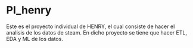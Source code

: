 # PI_henry
Este es el proyecto individual de HENRY, el cual consiste de hacer el analisis de los datos de steam. En dicho proyecto se tiene que hacer ETL, EDA y ML de los datos.
